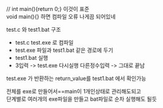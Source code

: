 // int main(){return 0;} 이것이 표준  
void main(){} 하면 컴파일 오류 나게끔 되어있네  
  
  
  
test.c 와 test1.bat 구조
  

* test.c test.exe 로 컴파일
* test.exe 파일과 test1.bat 같은 경로에 두기
* test1.bat 실행
* 3입력 -> test.exe 다시실행  다른정수입력 -> 그대로 끝남

test.exe 가 반환하는 return_value를 test1.bat 에서 확인가능

전체를 exe로 만들어서==main이 1개인상태로 관리해도되고  
단계별로 여러개의 exe파일을 만들고 bat파일로 순차 실행해도 될듯
